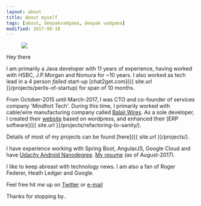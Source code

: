 ```yaml
---
layout: about
title: About myself
tags: [about, deepakvadgama, deepak vadgama]
modified: 2017-08-18
---
```


<figure>
    <a href="http://plus.google.com/+DeepakVadgama/photos"><img src="{{ site.url }}/images/aboutpage-image.jpg"></a>
</figure>

Hey there

I am primarily a Java developer with 11 years of experience, having worked with HSBC, J.P.Morgan and Nomura for ~10 years. 
 I also worked as tech lead in a 4 person *failed* start-up [chat2get.com]({{ site.url }}/projects/perils-of-startup) for span of 10 months. 

From October-2015 until March-2017, I was CTO and co-founder of services company 'Mindfort Tech'. During this time, I primarily worked with cable/wire manufacturing company called [Balaji Wires](https://balajiextrusions.com). As a sole developer, I created their [website](https://balajiextrusions.com) based on wordpress, and enhanced their [ERP software]({{ site.url }}/projects/refactoring-to-sanity/). 

Details of most of my projects can be found [here]({{ site.url }}/projects/). 
 
I have experience working with Spring Boot, AngularJS, Google Cloud and have [Udacity Android Nanodegree](https://www.udacity.com/course/android-developer-nanodegree--nd801). [My resume](https://docs.google.com/document/d/1LgFWkJshx94o0DCmTvFmd_dlUNva9Vc4W7PAchhh3q4/edit?usp=sharing) (as of August-2017).  

I like to keep abreast with technology news. I am also a fan of Roger Federer, Heath Ledger and Google.

Feel free hit me up on [Twitter](https://twitter.com/deepakvadgama) or [e-mail](mailto:vadgama.deepak@gmail.com) 

Thanks for stopping by.. 
